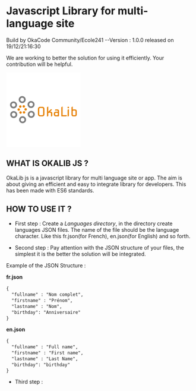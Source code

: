 # Javascript Library for multi-language site

Build by OkaCode Community/Ecole241
--Version : 1.0.0 released on 19/12/21:16:30

We are working to better the solution for using it efficiently. Your contribution will be helpful.

![Okalib js](https://raw.githubusercontent.com/klauriondareich/MultiLanguage-Translator/master/logo.png "OkaLib JS")

## WHAT IS OKALIB JS ?

OkaLib js is a javascript library for multi language site or app. The aim is about giving an efficient and easy to integrate library for developers. This has been made with ES6 standards.

## HOW TO USE IT ?

* First step  : 
  Create a *Languages directory*, in the directory create languages JSON files. The name of the file should be the language character. Like this fr.json(for French), en.json(for English) and so forth.
  
* Second step : 
Pay attention with the JSON structure of your files, the simplest it is the better the solution will be integrated.

Example of the JSON Structure : 

 **fr.json**
 
```
{
  "fullname" : "Nom complet",
  "firstname" : "Prénom",
  "lastname" : "Nom",
  "birthday": "Anniversaire"
}
```
 **en.json**
 
```
{
  "fullname" : "Full name",
  "firstname" : "First name",
  "lastname" : "Last Name",
  "birthday": "birthday"
}
```
* Third step : 
